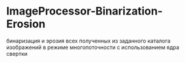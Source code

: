 # ImageProcessor-Binarization-Erosion
бинаризация и эрозия всех полученных из заданного каталога изображений в режиме многопоточности с использованием ядра свертки
